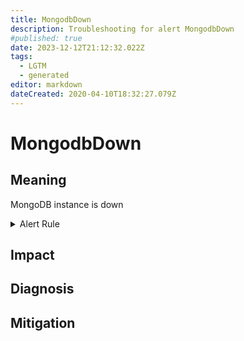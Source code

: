 ```yaml
---
title: MongodbDown
description: Troubleshooting for alert MongodbDown
#published: true
date: 2023-12-12T21:12:32.022Z
tags: 
  - LGTM
  - generated
editor: markdown
dateCreated: 2020-04-10T18:32:27.079Z
---
```


# MongodbDown

## Meaning
[//]: # "Short paragraph that explains what the alert means"
MongoDB instance is down

<details>
  <summary>Alert Rule</summary>

{{% rule "mongodb/percona-mongodb-exporter.yml" "MongodbDown" %}}

{{% comment %}}

```yaml
alert: MongodbDown
expr: mongodb_up == 0
for: 0m
labels:
    severity: critical
annotations:
    summary: MongoDB Down (instance {{ $labels.instance }})
    description: |-
        MongoDB instance is down
          VALUE = {{ $value }}
          LABELS = {{ $labels }}
    runbook: https://github.com/srerun/prometheus-alerts/blob/main/content/runbooks/percona-mongodb-exporter/MongodbDown.md

```

{{% /comment %}}

</details>


## Impact
[//]: # "What could / will happen if the alert is not addressed"



## Diagnosis
[//]: # "Steps to take to identify the cause of the problem"



## Mitigation
[//]: # "The steps necessary to resolve the alert"
